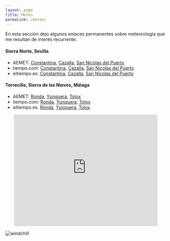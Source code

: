 ```yaml
---
layout: page
title: Meteo
permalink: /meteo/
---
```


En esta sección dejo algunos enlaces permanentes sobre meteorología que me
resultan de interés recurrente.

#### Sierra Norte, Sevilla

 * AEMET: [Constantina][aemet_constantina], [Cazalla][aemet_cazalla], [San Nicolas del Puerto][aemet_sannicolas]
 * tiempo.com: [Constantina][tiempo.com_constantina], [Cazalla][tiempo.com_cazalla], [San Nicolas del Puerto][tiempo.com_sannicolas]
 * eltiempo.es: [Constantina][eltiempo.es_constantina], [Cazalla][eltiempo.es_cazalla], [San Nicolas del Puerto][eltiempo.es_sannicolas]

#### Torrecilla, Sierra de las Nieves, Málaga

 * AEMET: [Ronda][aemet_ronda], [Yunquera][aemet_yunquera], [Tolox][aemet_tolox]
 * tiempo.com: [Ronda][tiempo.com_ronda], [Yunquera][tiempo.com_yunquera], [Tolox][tiempo.com_tolox]
 * eltiempo.es: [Ronda][eltiempo.es_ronda], [Yunquera][eltiempo.es_yunquera], [Tolox][eltiempo.es_tolox]

<center>
<iframe width="450" height="350" frameborder="0" scrolling="no"
        src="http://www.meteoexploration.com/mountain/getweather.php?code=IBP040&lang=es&si=Metric&wgsz=1">
</iframe>
</center>

<!-- windchill -->

![windchill][windchill]

[aemet_ronda]:                  http://www.aemet.es/es/eltiempo/prediccion/municipios/ronda-id29084
[tiempo.com_ronda]:             http://www.tiempo.com/ronda.htm
[eltiempo.es_ronda]:            https://www.eltiempo.es/ronda.html
[aemet_yunquera]:               http://www.aemet.es/es/eltiempo/prediccion/municipios/yunquera-id29100
[tiempo.com_yunquera]:          http://www.tiempo.com/yunquera.htm
[eltiempo.es_yunquera]:         https://www.eltiempo.es/yunquera.html
[aemet_tolox]:                  http://www.aemet.es/es/eltiempo/prediccion/municipios/tolox-id29090
[tiempo.com_tolox]:             http://www.tiempo.com/tolox.htm
[eltiempo.es_tolox]:            https://www.eltiempo.es/tolox.html
[aemet_constantina]:		http://www.aemet.es/es/eltiempo/prediccion/municipios/constantina-id41033
[tiempo.com_constantina]:	http://www.tiempo.com/constantina.htm
[eltiempo.es_constantina]:	https://www.eltiempo.es/constantina.html
[aemet_cazalla]:		http://www.aemet.es/es/eltiempo/prediccion/municipios/cazalla-de-la-sierra-id41032
[tiempo.com_cazalla]:		http://www.tiempo.com/cazalla-de-la-sierra.htm
[eltiempo.es_cazalla]:		https://www.eltiempo.es/cazalla-de-la-sierra.html
[aemet_sannicolas]:		http://www.aemet.es/es/eltiempo/prediccion/municipios/san-nicolas-del-puerto-id41088
[tiempo.com_sannicolas]:	http://www.tiempo.com/san-nicolas-del-puerto.htm
[eltiempo.es_sannicolas]:	https://www.eltiempo.es/san-nicolas-del-puerto.html
[aemet.es_windchill]:           http://www.aemet.es/es/conocermas/montana/detalles/sensaciontermica
[windchill]:			{{site.url}}/assets/aemet_windchill.png
